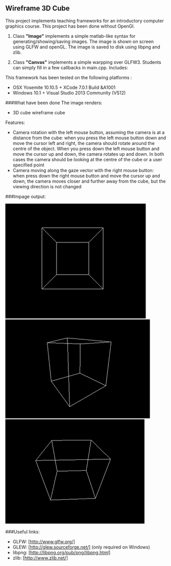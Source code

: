 ## Wireframe 3D Cube
This project implements teaching frameworks for an introductory computer graphics course.
This project has been done without OpenGl.

1. Class **"Image"** implements a simple matlab-like syntax for generating/showing/saving images. The image is shown on screen using GLFW and openGL. The image is saved to disk using libpng and zlib.
 
2. Class **"Canvas"** implements a simple warpping over GLFW3. Students can simply fill in a few callbacks in main.cpp. Includes:

This framework has been tested on the following platforms :

- OSX Yosemite 10.10.5 + XCode 7.0.1 Build &A1001
- Windows 10.1 + Visual Studio 2013 Community (VS12)

###What have been done
The image renders:
  * 3D cube wireframe cube

Features:
  * Camera rotation with the left mouse button, assuming the camera is at a distance from the cube: when you press the left mouse button down and move the cursor left and right, the camera should rotate around the centre of the object. When you press down the left mouse button and move the cursor up and down, the camera rotates up and down. In both cases the camera should be looking at the centre of the cube or a user specified point
  * Camera moving along the gaze vector with the right mouse button: when press down the right mouse button and move the cursor up and down, the camera moves closer and further away from the cube, but the viewing direction is not changed

###Impage output:

![Alt text](cube1.png "image output")
![Alt text](cube2.png "rotated image output")
![Alt text](cube3.png "rotated image output")

###Useful links:
- GLFW: [http://www.glfw.org/]
- GLEW: [http://glew.sourceforge.net/] (only required on Windows)
- libpng: [http://libpng.org/pub/png/libpng.html]
- zlib: [http://www.zlib.net/]
